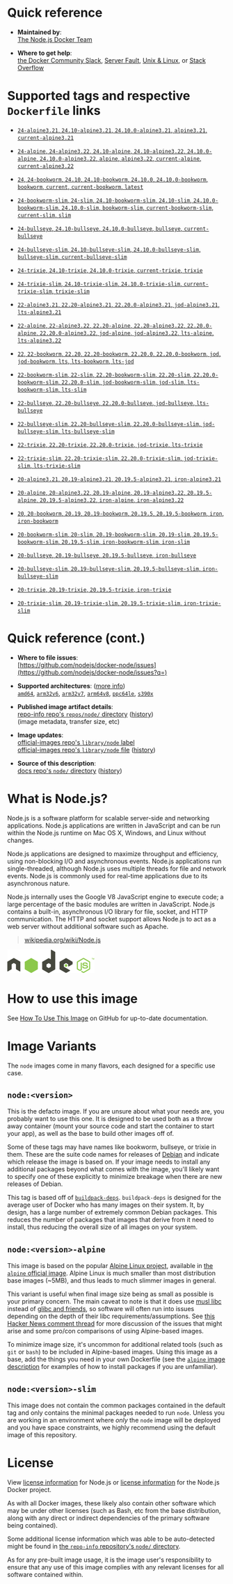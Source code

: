 <!--

********************************************************************************

WARNING:

    DO NOT EDIT "node/README.md"

    IT IS AUTO-GENERATED

    (from the other files in "node/" combined with a set of templates)

********************************************************************************

-->

# Quick reference

-	**Maintained by**:  
	[The Node.js Docker Team](https://github.com/nodejs/docker-node)

-	**Where to get help**:  
	[the Docker Community Slack](https://dockr.ly/comm-slack), [Server Fault](https://serverfault.com/help/on-topic), [Unix & Linux](https://unix.stackexchange.com/help/on-topic), or [Stack Overflow](https://stackoverflow.com/help/on-topic)

# Supported tags and respective `Dockerfile` links

-	[`24-alpine3.21`, `24.10-alpine3.21`, `24.10.0-alpine3.21`, `alpine3.21`, `current-alpine3.21`](https://github.com/nodejs/docker-node/blob/199ce7af0ac3726aed4552f3c420b83726c8696c/24/alpine3.21/Dockerfile)

-	[`24-alpine`, `24-alpine3.22`, `24.10-alpine`, `24.10-alpine3.22`, `24.10.0-alpine`, `24.10.0-alpine3.22`, `alpine`, `alpine3.22`, `current-alpine`, `current-alpine3.22`](https://github.com/nodejs/docker-node/blob/199ce7af0ac3726aed4552f3c420b83726c8696c/24/alpine3.22/Dockerfile)

-	[`24`, `24-bookworm`, `24.10`, `24.10-bookworm`, `24.10.0`, `24.10.0-bookworm`, `bookworm`, `current`, `current-bookworm`, `latest`](https://github.com/nodejs/docker-node/blob/199ce7af0ac3726aed4552f3c420b83726c8696c/24/bookworm/Dockerfile)

-	[`24-bookworm-slim`, `24-slim`, `24.10-bookworm-slim`, `24.10-slim`, `24.10.0-bookworm-slim`, `24.10.0-slim`, `bookworm-slim`, `current-bookworm-slim`, `current-slim`, `slim`](https://github.com/nodejs/docker-node/blob/199ce7af0ac3726aed4552f3c420b83726c8696c/24/bookworm-slim/Dockerfile)

-	[`24-bullseye`, `24.10-bullseye`, `24.10.0-bullseye`, `bullseye`, `current-bullseye`](https://github.com/nodejs/docker-node/blob/199ce7af0ac3726aed4552f3c420b83726c8696c/24/bullseye/Dockerfile)

-	[`24-bullseye-slim`, `24.10-bullseye-slim`, `24.10.0-bullseye-slim`, `bullseye-slim`, `current-bullseye-slim`](https://github.com/nodejs/docker-node/blob/199ce7af0ac3726aed4552f3c420b83726c8696c/24/bullseye-slim/Dockerfile)

-	[`24-trixie`, `24.10-trixie`, `24.10.0-trixie`, `current-trixie`, `trixie`](https://github.com/nodejs/docker-node/blob/199ce7af0ac3726aed4552f3c420b83726c8696c/24/trixie/Dockerfile)

-	[`24-trixie-slim`, `24.10-trixie-slim`, `24.10.0-trixie-slim`, `current-trixie-slim`, `trixie-slim`](https://github.com/nodejs/docker-node/blob/199ce7af0ac3726aed4552f3c420b83726c8696c/24/trixie-slim/Dockerfile)

-	[`22-alpine3.21`, `22.20-alpine3.21`, `22.20.0-alpine3.21`, `jod-alpine3.21`, `lts-alpine3.21`](https://github.com/nodejs/docker-node/blob/693bac3a72a7138805c4c2791bc81f21291ae273/22/alpine3.21/Dockerfile)

-	[`22-alpine`, `22-alpine3.22`, `22.20-alpine`, `22.20-alpine3.22`, `22.20.0-alpine`, `22.20.0-alpine3.22`, `jod-alpine`, `jod-alpine3.22`, `lts-alpine`, `lts-alpine3.22`](https://github.com/nodejs/docker-node/blob/693bac3a72a7138805c4c2791bc81f21291ae273/22/alpine3.22/Dockerfile)

-	[`22`, `22-bookworm`, `22.20`, `22.20-bookworm`, `22.20.0`, `22.20.0-bookworm`, `jod`, `jod-bookworm`, `lts`, `lts-bookworm`, `lts-jod`](https://github.com/nodejs/docker-node/blob/693bac3a72a7138805c4c2791bc81f21291ae273/22/bookworm/Dockerfile)

-	[`22-bookworm-slim`, `22-slim`, `22.20-bookworm-slim`, `22.20-slim`, `22.20.0-bookworm-slim`, `22.20.0-slim`, `jod-bookworm-slim`, `jod-slim`, `lts-bookworm-slim`, `lts-slim`](https://github.com/nodejs/docker-node/blob/693bac3a72a7138805c4c2791bc81f21291ae273/22/bookworm-slim/Dockerfile)

-	[`22-bullseye`, `22.20-bullseye`, `22.20.0-bullseye`, `jod-bullseye`, `lts-bullseye`](https://github.com/nodejs/docker-node/blob/693bac3a72a7138805c4c2791bc81f21291ae273/22/bullseye/Dockerfile)

-	[`22-bullseye-slim`, `22.20-bullseye-slim`, `22.20.0-bullseye-slim`, `jod-bullseye-slim`, `lts-bullseye-slim`](https://github.com/nodejs/docker-node/blob/693bac3a72a7138805c4c2791bc81f21291ae273/22/bullseye-slim/Dockerfile)

-	[`22-trixie`, `22.20-trixie`, `22.20.0-trixie`, `jod-trixie`, `lts-trixie`](https://github.com/nodejs/docker-node/blob/693bac3a72a7138805c4c2791bc81f21291ae273/22/trixie/Dockerfile)

-	[`22-trixie-slim`, `22.20-trixie-slim`, `22.20.0-trixie-slim`, `jod-trixie-slim`, `lts-trixie-slim`](https://github.com/nodejs/docker-node/blob/693bac3a72a7138805c4c2791bc81f21291ae273/22/trixie-slim/Dockerfile)

-	[`20-alpine3.21`, `20.19-alpine3.21`, `20.19.5-alpine3.21`, `iron-alpine3.21`](https://github.com/nodejs/docker-node/blob/16ff3548d60b86d2bb9fd0e51fa9153df69ef3cd/20/alpine3.21/Dockerfile)

-	[`20-alpine`, `20-alpine3.22`, `20.19-alpine`, `20.19-alpine3.22`, `20.19.5-alpine`, `20.19.5-alpine3.22`, `iron-alpine`, `iron-alpine3.22`](https://github.com/nodejs/docker-node/blob/16ff3548d60b86d2bb9fd0e51fa9153df69ef3cd/20/alpine3.22/Dockerfile)

-	[`20`, `20-bookworm`, `20.19`, `20.19-bookworm`, `20.19.5`, `20.19.5-bookworm`, `iron`, `iron-bookworm`](https://github.com/nodejs/docker-node/blob/16ff3548d60b86d2bb9fd0e51fa9153df69ef3cd/20/bookworm/Dockerfile)

-	[`20-bookworm-slim`, `20-slim`, `20.19-bookworm-slim`, `20.19-slim`, `20.19.5-bookworm-slim`, `20.19.5-slim`, `iron-bookworm-slim`, `iron-slim`](https://github.com/nodejs/docker-node/blob/16ff3548d60b86d2bb9fd0e51fa9153df69ef3cd/20/bookworm-slim/Dockerfile)

-	[`20-bullseye`, `20.19-bullseye`, `20.19.5-bullseye`, `iron-bullseye`](https://github.com/nodejs/docker-node/blob/16ff3548d60b86d2bb9fd0e51fa9153df69ef3cd/20/bullseye/Dockerfile)

-	[`20-bullseye-slim`, `20.19-bullseye-slim`, `20.19.5-bullseye-slim`, `iron-bullseye-slim`](https://github.com/nodejs/docker-node/blob/16ff3548d60b86d2bb9fd0e51fa9153df69ef3cd/20/bullseye-slim/Dockerfile)

-	[`20-trixie`, `20.19-trixie`, `20.19.5-trixie`, `iron-trixie`](https://github.com/nodejs/docker-node/blob/16ff3548d60b86d2bb9fd0e51fa9153df69ef3cd/20/trixie/Dockerfile)

-	[`20-trixie-slim`, `20.19-trixie-slim`, `20.19.5-trixie-slim`, `iron-trixie-slim`](https://github.com/nodejs/docker-node/blob/16ff3548d60b86d2bb9fd0e51fa9153df69ef3cd/20/trixie-slim/Dockerfile)

# Quick reference (cont.)

-	**Where to file issues**:  
	[https://github.com/nodejs/docker-node/issues](https://github.com/nodejs/docker-node/issues?q=)

-	**Supported architectures**: ([more info](https://github.com/docker-library/official-images#architectures-other-than-amd64))  
	[`amd64`](https://hub.docker.com/r/amd64/node/), [`arm32v6`](https://hub.docker.com/r/arm32v6/node/), [`arm32v7`](https://hub.docker.com/r/arm32v7/node/), [`arm64v8`](https://hub.docker.com/r/arm64v8/node/), [`ppc64le`](https://hub.docker.com/r/ppc64le/node/), [`s390x`](https://hub.docker.com/r/s390x/node/)

-	**Published image artifact details**:  
	[repo-info repo's `repos/node/` directory](https://github.com/docker-library/repo-info/blob/master/repos/node) ([history](https://github.com/docker-library/repo-info/commits/master/repos/node))  
	(image metadata, transfer size, etc)

-	**Image updates**:  
	[official-images repo's `library/node` label](https://github.com/docker-library/official-images/issues?q=label%3Alibrary%2Fnode)  
	[official-images repo's `library/node` file](https://github.com/docker-library/official-images/blob/master/library/node) ([history](https://github.com/docker-library/official-images/commits/master/library/node))

-	**Source of this description**:  
	[docs repo's `node/` directory](https://github.com/docker-library/docs/tree/master/node) ([history](https://github.com/docker-library/docs/commits/master/node))

# What is Node.js?

Node.js is a software platform for scalable server-side and networking applications. Node.js applications are written in JavaScript and can be run within the Node.js runtime on Mac OS X, Windows, and Linux without changes.

Node.js applications are designed to maximize throughput and efficiency, using non-blocking I/O and asynchronous events. Node.js applications run single-threaded, although Node.js uses multiple threads for file and network events. Node.js is commonly used for real-time applications due to its asynchronous nature.

Node.js internally uses the Google V8 JavaScript engine to execute code; a large percentage of the basic modules are written in JavaScript. Node.js contains a built-in, asynchronous I/O library for file, socket, and HTTP communication. The HTTP and socket support allows Node.js to act as a web server without additional software such as Apache.

> [wikipedia.org/wiki/Node.js](https://en.wikipedia.org/wiki/Node.js)

![logo](https://raw.githubusercontent.com/docker-library/docs/01c12653951b2fe592c1f93a13b4e289ada0e3a1/node/logo.png)

# How to use this image

See [How To Use This Image](https://github.com/nodejs/docker-node/blob/master/README.md#how-to-use-this-image) on GitHub for up-to-date documentation.

# Image Variants

The `node` images come in many flavors, each designed for a specific use case.

## `node:<version>`

This is the defacto image. If you are unsure about what your needs are, you probably want to use this one. It is designed to be used both as a throw away container (mount your source code and start the container to start your app), as well as the base to build other images off of.

Some of these tags may have names like bookworm, bullseye, or trixie in them. These are the suite code names for releases of [Debian](https://wiki.debian.org/DebianReleases) and indicate which release the image is based on. If your image needs to install any additional packages beyond what comes with the image, you'll likely want to specify one of these explicitly to minimize breakage when there are new releases of Debian.

This tag is based off of [`buildpack-deps`](https://hub.docker.com/_/buildpack-deps/). `buildpack-deps` is designed for the average user of Docker who has many images on their system. It, by design, has a large number of extremely common Debian packages. This reduces the number of packages that images that derive from it need to install, thus reducing the overall size of all images on your system.

## `node:<version>-alpine`

This image is based on the popular [Alpine Linux project](https://alpinelinux.org), available in [the `alpine` official image](https://hub.docker.com/_/alpine). Alpine Linux is much smaller than most distribution base images (~5MB), and thus leads to much slimmer images in general.

This variant is useful when final image size being as small as possible is your primary concern. The main caveat to note is that it does use [musl libc](https://musl.libc.org) instead of [glibc and friends](https://www.etalabs.net/compare_libcs.html), so software will often run into issues depending on the depth of their libc requirements/assumptions. See [this Hacker News comment thread](https://news.ycombinator.com/item?id=10782897) for more discussion of the issues that might arise and some pro/con comparisons of using Alpine-based images.

To minimize image size, it's uncommon for additional related tools (such as `git` or `bash`) to be included in Alpine-based images. Using this image as a base, add the things you need in your own Dockerfile (see the [`alpine` image description](https://hub.docker.com/_/alpine/) for examples of how to install packages if you are unfamiliar).

## `node:<version>-slim`

This image does not contain the common packages contained in the default tag and only contains the minimal packages needed to run `node`. Unless you are working in an environment where *only* the `node` image will be deployed and you have space constraints, we highly recommend using the default image of this repository.

# License

View [license information](https://github.com/nodejs/node/blob/master/LICENSE) for Node.js or [license information](https://github.com/nodejs/docker-node/blob/master/LICENSE) for the Node.js Docker project.

As with all Docker images, these likely also contain other software which may be under other licenses (such as Bash, etc from the base distribution, along with any direct or indirect dependencies of the primary software being contained).

Some additional license information which was able to be auto-detected might be found in [the `repo-info` repository's `node/` directory](https://github.com/docker-library/repo-info/tree/master/repos/node).

As for any pre-built image usage, it is the image user's responsibility to ensure that any use of this image complies with any relevant licenses for all software contained within.
